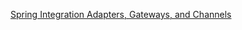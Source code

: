 [Spring Integration Adapters, Gateways, and Channels](http://joshlong.com/jl/blogPost/spring_integration_adapters_gateways_and_channels.html)